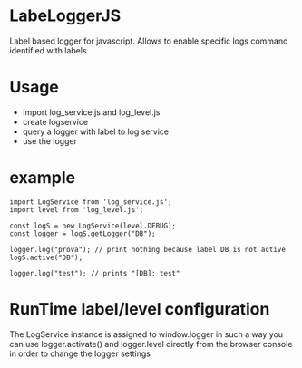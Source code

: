 # LabeLoggerJS
Label based logger for javascript. Allows to enable specific logs command identified with labels.

# Usage

* import log_service.js and log_level.js
* create logservice
* query a logger with label to log service
* use the logger

# example
```
import LogService from 'log_service.js';
import level from 'log_level.js';

const logS = new LogService(level.DEBUG);
const logger = logS.getLogger("DB");

logger.log("prova"); // print nothing because label DB is not active
logS.active("DB");

logger.log("test"); // prints "[DB]: test"
```
# RunTime label/level configuration

The LogService instance is assigned to window.logger in such a way you can use logger.activate() and logger.level 
directly from the browser console in order to change the logger settings
